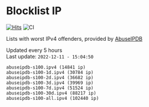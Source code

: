 # Blocklist IP

[![Hits](https://hits.seeyoufarm.com/api/count/incr/badge.svg?url=https%3A%2F%2Fgithub.com%2Fborestad%2Fblocklist-ip%2F&count_bg=%2379C83D&title_bg=%23555555&icon=&icon_color=%23E7E7E7&title=hits&edge_flat=false)](https://hits.seeyoufarm.com)  ![CI](https://img.shields.io/github/workflow/status/borestad/blocklist-ip/CI?style=flat-square)

Lists with worst IPv4 offenders, provided by [AbuseIPDB](https://www.abuseipdb.com/)

<!-- FOOTER-PLACEHOLDER -->
Updated every 5 hours<br>
Last update: `2022-12-11 - 15:04:50`
```
abuseipdb-s100.ipv4 (14841 ip)
abuseipdb-s100-1d.ipv4 (30784 ip)
abuseipdb-s100-2d.ipv4 (36682 ip)
abuseipdb-s100-3d.ipv4 (39969 ip)
abuseipdb-s100-7d.ipv4 (51524 ip)
abuseipdb-s100-30d.ipv4 (88217 ip)
abuseipdb-s100-all.ipv4 (102440 ip)
```
